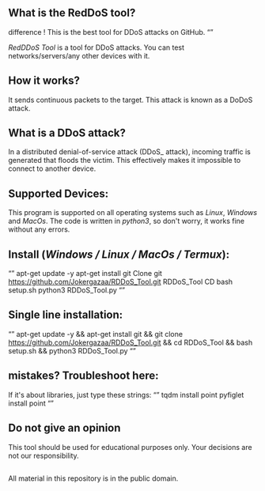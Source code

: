 ## What is the RedDoS tool?
difference
! This is the best tool for DDoS attacks on GitHub.
“”

   _RedDDoS Tool_ is a tool for DDoS attacks. You can test networks/servers/any other devices with it.

## How it works?
   It sends continuous packets to the target. This attack is known as a DoDoS attack.

## What is a DDoS attack?
   In a distributed denial-of-service attack (DDoS_ attack), incoming traffic is generated that floods the victim. This effectively makes it impossible to connect to another device.

## Supported Devices:
   This program is supported on all operating systems such as _Linux_, _Windows_ and _MacOs_. The code is written in _python3_, so don't worry, it works fine without any errors.

## Install (_Windows / Linux / MacOs / Termux_):
“”
apt-get update -y
apt-get install git
Clone git https://github.com/Jokergazaa/RDDoS_Tool.git
RDDoS_Tool CD
bash setup.sh
python3 RDDoS_Tool.py
“”

## Single line installation:
“”
apt-get update -y && apt-get install git && git clone https://github.com/Jokergazaa/RDDoS_Tool.git && cd RDDoS_Tool && bash setup.sh && python3 RDDoS_Tool.py
“”

## mistakes? Troubleshoot here:
If it's about libraries, just type these strings:
“”
tqdm install point
pyfiglet install point
“”


## Do not give an opinion

This tool should be used for educational purposes only. Your decisions are not our responsibility.

##
All material in this repository is in the public domain.
